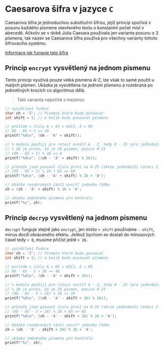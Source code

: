 # Caesarova šifra v jazyce `C`

Caesarova šifra je jednoduchou substituční šifrou, jejíž princip spočívá v posunu každého písmene otevřeného textu o
konstantní počet míst v abecedě. Ačkoliv se v době Julia Caesara používala jen varianta posunu o 3 písmena, tak název se
Caesarova šifra používá pro všechny varianty tohoto šifrovacího systému.

[Informace jak funguje tato šifra](https://www.algoritmy.net/article/34/Caesarova-sifra)

## Princip `encrypt` vysvětlený na jednom pismenu

Tento princip využívá pouze velká písmena A-Z, lze však to samé použít u malých písmen. Ukázka je vysvětlena na jednom
písmenu a rozebraná po jednotlivých krocích co algoritmus dělá.

> Tato varianta nepočítá s mezerou

```c
// vysvětlení funkce
char ch = 'Z'; // Písmeno které budu posouvat
int shift = 5; // o kolik budu posouvat písmeno

// počítám s čísly A = 65 v ASCI, Z = 90
// 90 - 65 + 5 => 30
printf("%d\n", (ch - 'A' + shift));

// % modulu použiji pro rotaci uvnitř A - Z, tedy 0 - 25 (pro jednodušší práci došlo k posnunu, bylo "- A", tedy "- 65")
// % 26 je proto, že je 26 písmen, pozice 0-25
// (90 - 65 + 5) % 26 => 4
printf("%d\n", ((ch - 'A' + shift) % 26));

// protože jsem posunul čísla první na 0-25 (skrze jednodušší rotaci Z - A), musím znovu odečtené A přičíst, proto je na konci "+ A"
// (90 - 65 + 5) % 26 + 65 => 69
printf("%d\n", (ch - 'A' + shift) % 26 + 'A');

// Ukázka rozebraných částí uvnitř jednoho řádku
ch = (ch - 'A' + shift) % 26 + 'A';

// ukázka změněného písmena pro kontrolu
printf("%c", ch);
```

## Princip `decryp` vysvětlený na jednom pismenu

`decrypt` funguje stejně jako `encrypt`, jen místo `+ shift` používáme `- shift`, mínus docílí obráceného efektu.
Jelikož bychom se dostali do mínusových čásel tedy `< 0`, musíme přičíst ještě `+ 26`.

```c
// vysvětlení funkce
char ch = 'Z'; // Písmeno které budu posouvat
int shift = 5; // o kolik budu posouvat písmeno

// počítám s čísly A = 65 v ASCI, Z = 90
// 90 - 65 - 5 + 26 => 46
printf("%d\n", (ch - 'A' + shift + 26));

// % modulu použiji pro rotaci uvnitř A - Z, tedy 0 - 25 (pro jednodušší práci došlo k posnunu, bylo "- A", tedy "- 65")
// % 26 je proto, že je 26 písmen, pozice 0-25
// (90 - 65 - 5 + 26) % 26 => 20
printf("%d\n", ((ch - 'A' - shift + 26) % 26));

// protože jsem posunul čísla první na 0-25 (skrze jednodušší rotaci Z - A), musím znovu odečtené A přičíst, proto je na konci "+ A"
// (90 - 65 - 5 + 26) % 26 + 65 => 85
printf("%d\n", (ch - 'A' - shift + 26) % 26 + 'A');

// Ukázka rozebraných částí uvnitř jednoho řádku
ch = (ch - 'A' - shift + 26) % 26 + 'A';

// ukázka změněného písmena pro kontrolu
printf("%c", ch);
```